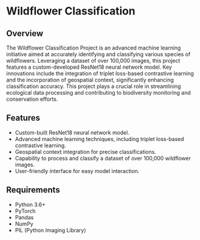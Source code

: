 # Wildflower Classification

## Overview
The Wildflower Classification Project is an advanced machine learning initiative aimed at accurately identifying and classifying various species of wildflowers. Leveraging a dataset of over 100,000 images, this project features a custom-developed ResNet18 neural network model. Key innovations include the integration of triplet loss-based contrastive learning and the incorporation of geospatial context, significantly enhancing classification accuracy. This project plays a crucial role in streamlining ecological data processing and contributing to biodiversity monitoring and conservation efforts.

## Features
- Custom-built ResNet18 neural network model.
- Advanced machine learning techniques, including triplet loss-based contrastive learning.
- Geospatial context integration for precise classifications.
- Capability to process and classify a dataset of over 100,000 wildflower images.
- User-friendly interface for easy model interaction.

## Requirements
- Python 3.6+
- PyTorch
- Pandas
- NumPy
- PIL (Python Imaging Library)


